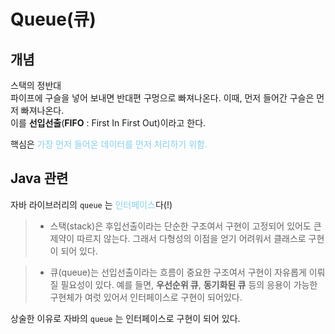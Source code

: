 # Queue(큐)

## 개념

스택의 정반대</br>
파이프에 구슬을 넣어 보내면 반대편 구멍으로 빠져나온다. 이때, 먼저 들어간 구슬은 먼저 빠져나온다.</br>
이를 **선입선출**(**FIFO** : First In First Out)이라고 한다.

핵심은 <span style='color:skyblue'>가장 먼저 들어온 데이터를 먼저 처리하기 위함.</span>

## Java 관련

자바 라이브러리의 `queue` 는 <span style='color:skyblue'>인터페이스</span>다(!)
>- 스택(stack)은 후입선출이라는 단순한 구조여서 구현이 고정되어 있어도 큰 제약이 따르지 않는다. 그래서 다형성의 이점을 얻기 어려워서 클래스로 구현이 되어 있다.

>- 큐(queue)는 선입선출이라는 흐름이 중요한 구조여서 구현이 자유롭게 이뤄질 필요성이 있다. 예를 들면, **우선순위 큐**, **동기화된 큐** 등의 응용이 가능한 구현체가 여럿 있어서 인터페이스로 구현이 되어있다.

상술한 이유로 자바의 `queue` 는 인터페이스로 구현이 되어 있다.